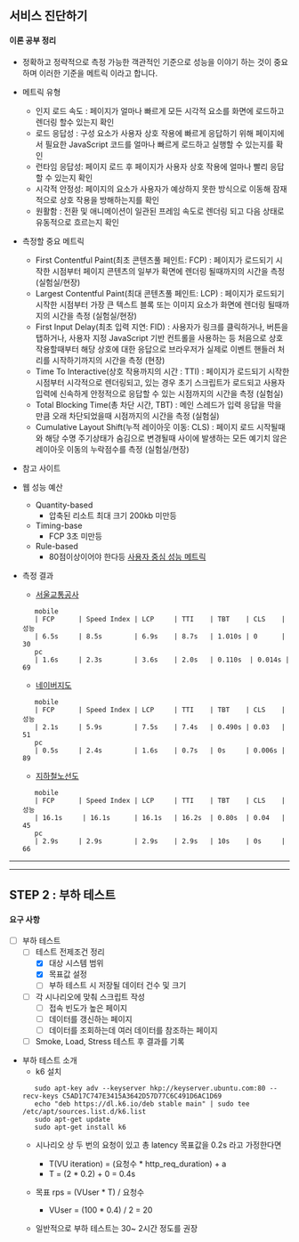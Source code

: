 ## 서비스 진단하기

#### 이론 공부 정리 
- 정확하고 정략적으로 측정 가능한 객관적인 기준으로 성능을 이야기 하는 것이 중요하며 이러한 기준을 메트릭 이라고 합니다.
- 메트릭 유형
  - 인지 로드 속도 : 페이지가 얼마나 빠르게 모든 시각적 요소를 화면에 로드하고 렌더링 할수 있는지 확인 
  - 로드 응답성 : 구성 요소가 사용자 상호 작용에 빠르게 응답하기 위해 페이지에서 필요한 JavaScript 코드를 얼마나 빠르게 로드하고 실행할 수 있는지를 확인
  - 런타임 응답성: 페이지 로드 후 페이지가 사용자 상호 작용에 얼마나 빨리 응답 할 수 있는지 확인 
  - 시각적 안정성: 페이지의 요소가 사용자가 예상하지 못한 방식으로 이동해 잠재적으로 상호 작용을 방해하는지를 확인
  - 원활함 : 전환 및 애니메이션이 일관된 프레임 속도로 렌더링 되고 다음 상태로 유동적으로 흐르는지 확인 

- 측정할 중요 메트릭
  - First Contentful Paint(최초 콘텐츠풀 페인트: FCP) : 페이지가 로드되기 시작한 시점부터 페이지 콘텐츠의 일부가 확면에 렌더링 될때까지의 시간을 측정 (실험실/현장)
  - Largest Contentful Paint(최대 콘텐츠풀 페인트: LCP) : 페이지가 로드되기 시작한 시점부터 가장 큰 텍스트 블록 또는 이미지 요소가 화면에 렌더링 될때까지의 시간을 측정 (실험실/현장) 
  - First Input Delay(최초 입력 지연: FID) : 사용자가 링크를 클릭하거나, 버튼을 탭하거나, 사용자 지정 JavaScript 기반 컨트롤을 사용하는 등 처음으로 상호 작용할때부터 해당 상호에 대한 응답으로 브라우저가 실제로 이벤트 핸들러 처리를 시작하기까지의 시간을 측정 (현장)
  - Time To Interactive(상호 작용까지의 시간 : TTI) : 페이지가 로드되기 시작한 시점부터 시각적으로 렌더링되고, 있는 경우 초기 스크립트가 로드되고 사용자 입력에 신속하게 안정적으로 응답할 수 있는 시점까지의 시간을 측정 (실험실)
  - Total Blocking Time(총 차단 시간, TBT) : 메인 스레드가 입력 응답을 막을 만큼 오래 차단되었을때 시점까지의 시간을 측정 (실험실)
  - Cumulative Layout Shift(누적 레이아웃 이동: CLS) : 페이지 로드 시작될때와 해당 수명 주기상태가 숨김으로 변경될때 사이에 발생하는 모든 예기치 않은 레이아웃 이동의 누락점수를 측정 (실험실/현장)

- 참고 사이트
- 웹 성능 예산
  - Quantity-based 
    - 압축된 리소트 최대 크기 200kb 미만등
  - Timing-base
    - FCP 3초 미만등 
  - Rule-based
    - 80점이상이어야 한다등 
[사용자 중심 성능 메트릭](https://web.dev/user-centric-performance-metrics/)

- 측정 결과 
  - [서울교통공사](https://www.seoulmetro.co.kr/kr/cyberStation.do)
  ```text
     mobile
     | FCP      | Speed Index | LCP     | TTI    | TBT    | CLS    | 성능
     | 6.5s     | 8.5s        | 6.9s    | 8.7s   | 1.010s | 0      |  30
     pc
     | 1.6s     | 2.3s        | 3.6s    | 2.0s   | 0.110s  | 0.014s |  69
  ```
  - [네이버지도](https://m.map.naver.com/subway/subwayLine.naver?region=1000)
  ```text
     mobile
     | FCP      | Speed Index | LCP     | TTI    | TBT    | CLS    | 성능
     | 2.1s     | 5.9s        | 7.5s    | 7.4s   | 0.490s | 0.03   |  51
     pc
     | 0.5s     | 2.4s        | 1.6s    | 0.7s   | 0s     | 0.006s |  89
  ```
  - [지하철노선도](https://mannue.kro.kr/path)
  ```text
     mobile
     | FCP      | Speed Index | LCP     | TTI    | TBT    | CLS    | 성능
     | 16.1s     | 16.1s      | 16.1s   | 16.2s  | 0.80s  | 0.04   |  45
     pc
     | 2.9s     | 2.9s        | 2.9s    | 2.9s   | 10s    | 0s     |  66
  ```
----------------
----------------

## STEP 2 : 부하 테스트 
#### 요구 사항
- [ ] 부하 테스트
  - [ ] 테스트 전제조건 정리
    - [x] 대상 시스템 범위
    - [x] 목표값 설정 
    - [ ] 부하 테스트 시 저장될 데이터 건수 및 크기
  - [ ] 각 시나리오에 맞춰 스크립트 작성
    - [ ] 접속 빈도가 높은 페이지
    - [ ] 데이터를 갱신하는 페이지
    - [ ] 데이터를 조회하는데 여러 데이터를 참조하는 페이지 
  - [ ] Smoke, Load, Stress 테스트 후 결과를 기록 

- 부하 테스트 소개 
  - k6 설치 
  ```text
     sudo apt-key adv --keyserver hkp://keyserver.ubuntu.com:80 --recv-keys C5AD17C747E3415A3642D57D77C6C491D6AC1D69
     echo "deb https://dl.k6.io/deb stable main" | sudo tee /etc/apt/sources.list.d/k6.list
     sudo apt-get update
     sudo apt-get install k6
  ```
  - 시나리오 상 두 번의 요청이 있고 총 latency 목표값을 0.2s 라고 가정한다면
    - T(VU iteration) = (요청수 * http_req_duration) + a 
    - T = (2 * 0.2) + 0 = 0.4s
  
  - 목표 rps = (VUser * T) / 요청수
    - VUser = (100 * 0.4) / 2 = 20
  
  - 일반적으로 부하 테스트는 30~ 2시간 정도를 권장 